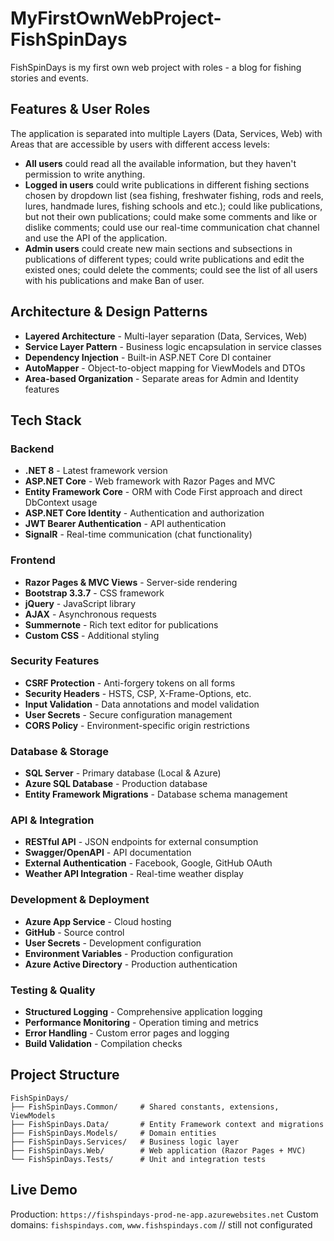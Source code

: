 # MyFirstOwnWebProject-FishSpinDays

FishSpinDays is my first own web project with roles - a blog for fishing stories and events.

## Features & User Roles

The application is separated into multiple Layers (Data, Services, Web) with Areas that are accessible by users with different access levels:

- **All users** could read all the available information, but they haven't permission to write anything.
- **Logged in users** could write publications in different fishing sections chosen by dropdown list (sea fishing, freshwater fishing, rods and reels, lures, handmade lures, fishing schools and etc.); could like publications, but not their own publications; could make some comments and like or dislike comments; could use our real-time communication chat channel and use the API of the application.
- **Admin users** could create new main sections and subsections in publications of different types; could write publications and edit the existed ones; could delete the comments; could see the list of all users with his publications and make Ban of user.

## Architecture & Design Patterns

- **Layered Architecture** - Multi-layer separation (Data, Services, Web)
- **Service Layer Pattern** - Business logic encapsulation in service classes
- **Dependency Injection** - Built-in ASP.NET Core DI container
- **AutoMapper** - Object-to-object mapping for ViewModels and DTOs
- **Area-based Organization** - Separate areas for Admin and Identity features

## Tech Stack
### Backend
- **.NET 8** - Latest framework version
- **ASP.NET Core** - Web framework with Razor Pages and MVC
- **Entity Framework Core** - ORM with Code First approach and direct DbContext usage
- **ASP.NET Core Identity** - Authentication and authorization
- **JWT Bearer Authentication** - API authentication
- **SignalR** - Real-time communication (chat functionality)

### Frontend
- **Razor Pages & MVC Views** - Server-side rendering
- **Bootstrap 3.3.7** - CSS framework
- **jQuery** - JavaScript library
- **AJAX** - Asynchronous requests
- **Summernote** - Rich text editor for publications
- **Custom CSS** - Additional styling

### Security Features
- **CSRF Protection** - Anti-forgery tokens on all forms
- **Security Headers** - HSTS, CSP, X-Frame-Options, etc.
- **Input Validation** - Data annotations and model validation
- **User Secrets** - Secure configuration management
- **CORS Policy** - Environment-specific origin restrictions

### Database & Storage
- **SQL Server** - Primary database (Local & Azure)
- **Azure SQL Database** - Production database
- **Entity Framework Migrations** - Database schema management

### API & Integration
- **RESTful API** - JSON endpoints for external consumption
- **Swagger/OpenAPI** - API documentation
- **External Authentication** - Facebook, Google, GitHub OAuth
- **Weather API Integration** - Real-time weather display

### Development & Deployment
- **Azure App Service** - Cloud hosting
- **GitHub** - Source control
- **User Secrets** - Development configuration
- **Environment Variables** - Production configuration
- **Azure Active Directory** - Production authentication

### Testing & Quality
- **Structured Logging** - Comprehensive application logging
- **Performance Monitoring** - Operation timing and metrics
- **Error Handling** - Custom error pages and logging
- **Build Validation** - Compilation checks

## Project Structure

```
FishSpinDays/
├── FishSpinDays.Common/     # Shared constants, extensions, ViewModels
├── FishSpinDays.Data/       # Entity Framework context and migrations
├── FishSpinDays.Models/     # Domain entities
├── FishSpinDays.Services/   # Business logic layer
├── FishSpinDays.Web/		 # Web application (Razor Pages + MVC)
└── FishSpinDays.Tests/		 # Unit and integration tests
```

## Live Demo

Production: `https://fishspindays-prod-ne-app.azurewebsites.net`
Custom domains: `fishspindays.com`, `www.fishspindays.com` // still not configurated
